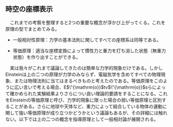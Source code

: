 
## 時空の座標表示

　これまでの考察を整理すると2つの重要な概念が浮かび上がってくる。これを原理の型でまとめてみる。

- 一般相対性原理：力学の基本法則に関してすべての座標系は同等である。

- 等価原理：適当な座標変換によって慣性力と重力を打ち消した状態（無重力状態）を作り出すことができる。

　実は我々がこれまで議論してきたのは簡単な力学的現象だけである。しかしEinsteinは上の二つの原理が力学のみならず、電磁気学を含めてすべての物理現象、または物理法則に当てはまるべきものと考えたのである。等価原理をこのように広い言いで考える場合、E$\"{\mathrm{o}}$tv$\"{\mathrm{o}}$sらによって確かめられた実験結果よりさらについ良い理論的要請をすることになる。これをEinsteinの等価原理と呼び、力学的現象に限った場合の弱い等価原理と区別することがある。さらに地球や天体など、重力によって結合している物体の運動に関して強い等価原理が成り立つかどうかという議論もあるが、その詳細には触れない。以下では上の二つの概念を指導原理として一般相対論が展開される。